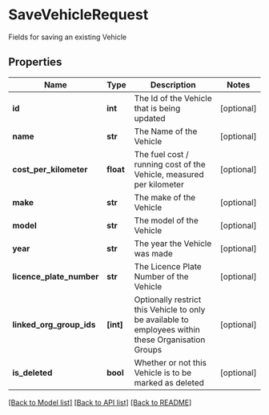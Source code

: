 # SaveVehicleRequest

Fields for saving an existing Vehicle
## Properties
Name | Type | Description | Notes
------------ | ------------- | ------------- | -------------
**id** | **int** | The Id of the Vehicle that is being updated | [optional] 
**name** | **str** | The Name of the Vehicle | [optional] 
**cost_per_kilometer** | **float** | The fuel cost / running cost of the Vehicle, measured per kilometer | [optional] 
**make** | **str** | The make of the Vehicle | [optional] 
**model** | **str** | The model of the Vehicle | [optional] 
**year** | **str** | The year the Vehicle was made | [optional] 
**licence_plate_number** | **str** | The Licence Plate Number of the Vehicle | [optional] 
**linked_org_group_ids** | **[int]** | Optionally restrict this Vehicle to only be available to employees within these Organisation Groups | [optional] 
**is_deleted** | **bool** | Whether or not this Vehicle is to be marked as deleted | [optional] 

[[Back to Model list]](../README.md#documentation-for-models) [[Back to API list]](../README.md#documentation-for-api-endpoints) [[Back to README]](../README.md)


